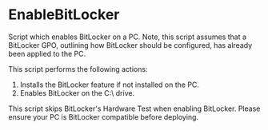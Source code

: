 # EnableBitLocker

Script which enables BitLocker on a PC. Note, this script assumes that a BitLocker GPO, outlining how BitLocker should be configured, has already been applied to the PC.

This script performs the following actions:

1. Installs the BitLocker feature if not installed on the PC.
2. Enables BitLocker on the C:\ drive.

This script skips BitLocker's Hardware Test when enabling BitLocker. Please ensure your PC is BitLocker compatible before deploying.